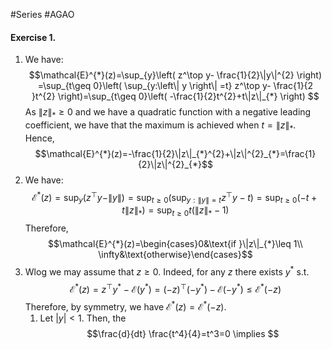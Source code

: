 #Series #AGAO 

#### Exercise 1. 
1. We have: $$\mathcal{E}^{*}(z)=\sup_{y}\left( z^\top y- \frac{1}{2}\|y\|^{2} \right) =\sup_{t\geq 0}\left( \sup_{y:\left\| y \right\| =t} z^\top y- \frac{1}{2 }t^{2} \right)=\sup_{t\geq 0}\left( -\frac{1}{2}t^{2}+t\|z\|_{*} \right) $$As $\|z\|_{*}\geq 0$ and we have a quadratic function with a negative leading coefficient, we have that the maximum is achieved when $t=\|z\|_{*}$. Hence, $$\mathcal{E}^{*}(z)=-\frac{1}{2}\|z\|_{*}^{2}+\|z\|^{2}_{*}=\frac{1}{2}\|z\|^{2}_{*}$$
2. We have: $$\mathcal{E}^{*}(z)=\sup_{y}\left( z^\top y-\|y\| \right) =\sup_{t\geq 0}\left( \sup_{y:\|y\|=t} z^\top y-t\right)=\sup_{t\geq 0}\left( -t+t\|z\|_{*} \right) =\sup_{t\geq 0}t(\|z\|_{*}-1) $$Therefore, $$\mathcal{E}^{*}(z)=\begin{cases}0&\text{if }\|z\|_{*}\leq 1\\ \infty&\text{otherwise}\end{cases}$$
3. Wlog we may assume that $z\geq 0$. Indeed, for any $z$ there exists $y^{*}$ s.t. $$\mathcal{E}^{*}(z)=z^\top y^{*}-\mathcal{E}(y^{*})=(-z)^\top (-y^{*})-\mathcal{E}(-y^{*})\leq \mathcal{E}^{*} (-z)$$Therefore, by symmetry, we have $\mathcal{E}^{*}(z)=\mathcal{E}^{*}(-z)$.
    1. Let $\left| y \right|< 1$. Then, the $$\frac{d}{dt} \frac{t^4}{4}=t^3=0 \implies $$
